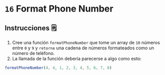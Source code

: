 # `16` Format Phone Number

## Instrucciones 🗒
1. Cree una función `formatPhoneNumber` que tome un array de `10` números entre `0` y `9` y `retorne` una cadena de números formateados como un número de teléfono.
2. La llamada de la función debería parecerse a algo como esto:
``` JavaScript
formatPhoneNumber(4, 4, 1, 2, 3, 4, 5, 6, 7, 8)
```